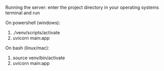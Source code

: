 Running the server: enter the project directory in your operating systems terminal and run

On powershell (windows):

1. ./venv/scripts/activate
2. uvicorn main:app

On bash (linux/mac):

1. source venv/bin/activate
2. uvicorn main:app
